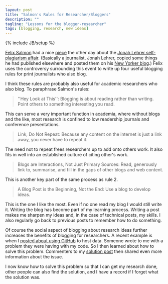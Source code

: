 ```yaml
---
layout: post
title: "Salmon's Rules for Researcher/Bloggers"
description: ""
tagline: "Lessons for the blogger-researcher"
tags: [blogging, research, new ideas]
---
```

{% include JB/setup %}

[Felix Salmon](http://blogs.reuters.com/felix-salmon) had a nice [piece](http://blogs.reuters.com/felix-salmon/2012/06/20/how-jonah-lehrer-should-blog/) the other day about the [Jonah Lehrer self-plagiarism affair](http://jimromenesko.com/2012/06/19/jonah-lehrers-newyorker-com-smart-people-post-look-familiar/). (Basically a journalist, Jonah Lehrer, copied some things he had published elsewhere and posted them on his [New Yorker blog](http://www.newyorker.com/online/blogs/frontal-cortex/).) Felix uses the controversy surrounding this event to write up four useful blogging rules for print journalists who also blog. 

I think these rules are probably also useful for academic researchers who also blog. To paraphrase Salmon's rules:

> ''Hey Look at This'': Blogging is about reading rather than writing. Point others to something interesting you read.

This can serve a very important function in academia, where without blogs and the like, most research is confined to low readership journals and conference presentations. 

> Link, Do Not Repeat: Because any content on the internet is just a link away, you never have to repeat it.

The need not to repeat frees researchers up to add onto others work. It also fits in well into an established culture of citing other's work. 

> Blogs are Interactions, Not Just Primary Sources: Read, generously link to, summarise, and fill in the gaps of other blogs and web content.   

This is another key part of the same process as rule 2.

> A Blog Post is the Beginning, Not the End: Use a blog to develop ideas.

This is the one I like the most. Even if no one read my blog I would still write it. Writing the blog has become part of my learning process. Writing a post makes me sharpen my ideas and, in the case of technical posts, my skills. I also regularly go back to previous posts to remember how to do something. 

Of course the social aspect of blogging about research ideas further increases the benefits of blogging for researchers. A recent example is when I [posted about using GitHub](http://christophergandrud.blogspot.kr/2012/06/data-on-github-easy-way-to-make-your.html) to host data. Someone wrote to me with a problem they were having with my code. So I then learned about how to solve this problem. Commenters to my [solution post](http://christophergandrud.blogspot.kr/2012/06/update-to-data-on-github-post-solution.html) then shared even more information about the issue. 

I now know how to solve this problem so that I can get my research done, other people can also find the solution, and I have a record if I forget what the solution was. 